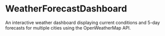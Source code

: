 # WeatherForecastDashboard
An interactive weather dashboard displaying current conditions and 5-day forecasts for multiple cities using the OpenWeatherMap API.
